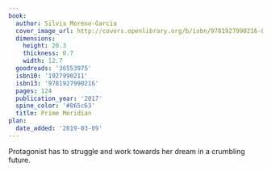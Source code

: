 ```yaml
---
book:
  author: Silvia Moreno-Garcia
  cover_image_url: http://covers.openlibrary.org/b/isbn/9781927990216-L.jpg
  dimensions:
    height: 20.3
    thickness: 0.7
    width: 12.7
  goodreads: '36553975'
  isbn10: '1927990211'
  isbn13: '9781927990216'
  pages: 124
  publication_year: '2017'
  spine_color: '#865c63'
  title: Prime Meridian
plan:
  date_added: '2019-03-09'
---
```


Protagonist has to struggle and work towards her dream in a crumbling future.
